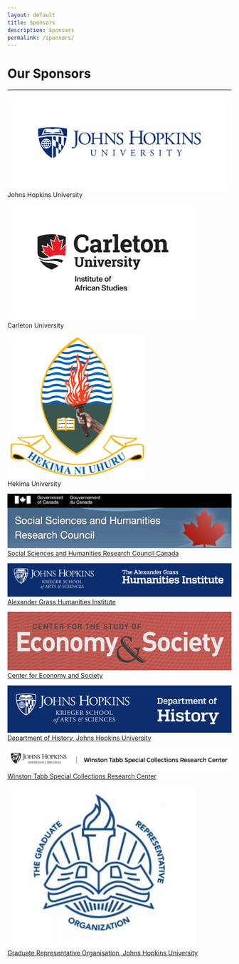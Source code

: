 ```yaml
---
layout: default
title: Sponsors
description: Sponsors
permalink: /sponsors/
---
```

# Our Sponsors
---
![Johns Hopkins University](../pages/images/can.jpeg)
Johns Hopkins University  

![Carleton University](../pages/images/uni1.jpeg)  
Carleton University

![Hekima University](../pages/images/uni.jpeg)  
Hekima University

![Social Sciences and Humanities Research Council Canada](../pages/images/sshrc.jpeg)
[Social Sciences and Humanities Research Council Canada](https://www.sshrc-crsh.gc.ca/home-accueil-eng.aspx)  

![Alexander Grass Humanities Institute](../pages/images/grass.jpeg)
[Alexander Grass Humanities Institute](https://krieger.jhu.edu/humanities-institute/)

![Center for Economy and Society](../pages/images/econsoc.jpeg)  
[Center for Economy and Society](https://www.economyandsociety.org/)

![Department of History, Johns Hopkins University](../pages/images/history.jpeg)
[Department of History, Johns Hopkins University](https://history.jhu.edu/)

![Winston Tabb Special Collections Research Center](../pages/images/tabb.jpeg)
[Winston Tabb Special Collections Research Center](https://tabbcenter.library.jhu.edu/)

![Graduate Representative Organisation, Johns Hopkins University](../pages/images/gro.jpeg)  
[Graduate Representative Organisation, Johns Hopkins University](https://studentaffairs.jhu.edu/gro/)  
